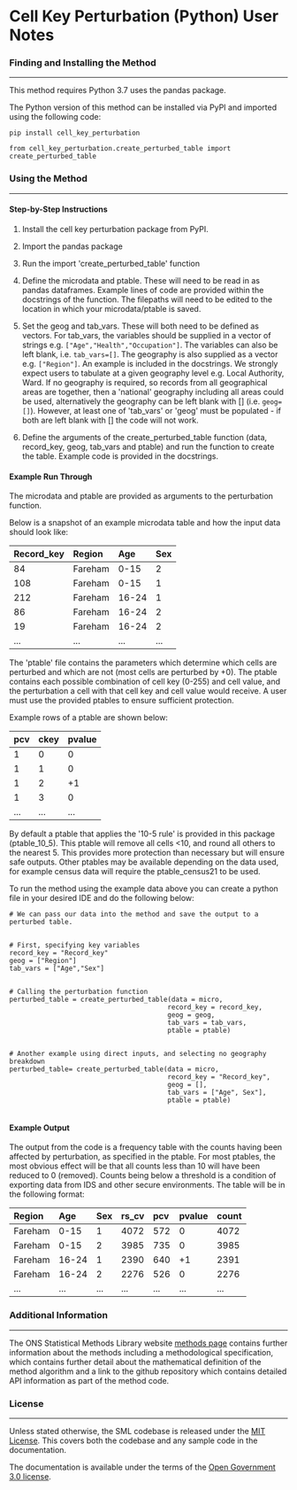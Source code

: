 # Cell Key Perturbation (Python) User Notes

### Finding and Installing the Method

---

This method requires Python 3.7 uses the pandas package.

The Python version of this method can be installed via PyPI and imported using the following code:

```
pip install cell_key_perturbation

from cell_key_perturbation.create_perturbed_table import
create_perturbed_table
```

### Using the Method

---

#### Step-by-Step Instructions

1.  Install the cell key perturbation package from PyPI.

2.  Import the pandas package

3.  Run the import 'create_perturbed_table' function

4.  Define the microdata and ptable. These will need to be read in as pandas dataframes. Example lines of code are provided within the docstrings of the function. The filepaths will need to be edited to the location in which your microdata/ptable is saved.

5.  Set the geog and tab_vars. These will both need to be defined as vectors. For tab_vars, the variables should be supplied in a vector of strings e.g. ```["Age","Health","Occupation"]```. The variables can also be left blank, i.e. ```tab_vars=[]```. The geography is also supplied as a vector e.g. ```["Region"]```. An example is included in the docstrings. We strongly expect users to tabulate at a given geography level e.g. Local Authority, Ward. If no geography is required, so records from all geographical areas are together, then a 'national' geography including all areas could be used, alternatively the geography can be left blank with [] (i.e. ```geog=[]```). However, at least one of 'tab_vars' or 'geog' must be populated - if both are left blank with [] the code will not work.

6.  Define the arguments of the create_perturbed_table function (data, record_key, geog, tab_vars and ptable) and run the function to create the table. Example code is provided in the docstrings.  
    


#### Example Run Through

The microdata and ptable are provided as arguments to the perturbation
function.

Below is a snapshot of an example microdata table and how the input data should look like:

  |Record_key |Region | Age | Sex |
  |:---       |:-----   |:--- |:--- | 
  |84 |Fareham         | 0-15 | 2  |
  |108 |Fareham         | 0-15 | 1  | 
  |212 |Fareham         | 16-24 | 1  | 
  |86 |Fareham         | 16-24 | 2  | 
  |19 |Fareham         | 16-24 | 2  |
  |... |...         | ... | ...  |

The 'ptable' file contains the parameters which determine which cells are perturbed and which are not (most cells are perturbed by +0). The ptable contains each possible combination of cell key (0-255) and cell value, and the perturbation a cell with that cell key and cell value would receive. A user must use the provided ptables to ensure sufficient protection. 


Example rows of a ptable are shown below:

 | pcv      | ckey           | pvalue      |
 |:---              | :----             | :---        |
 |  1               | 0                 | 0           |
 |  1               | 1                 | 0           |
 |  1               | 2                 | +1           |
 |  1               | 3                 | 0           |
 |  ...             | ...               | ...           |


By default a ptable that applies the '10-5 rule' is provided in this package (ptable_10_5). This ptable will remove all cells <10, and round all others to the nearest 5. This provides more protection than necessary but will ensure safe outputs. Other ptables may be available depending on the data used, for example census data will require the ptable_census21 to be used.


To run the method using the example data above you can create a python file in your desired IDE and do the following below:

```
# We can pass our data into the method and save the output to a perturbed table.


# First, specifying key variables
record_key = "Record_key"    
geog = ["Region"]
tab_vars = ["Age","Sex"]


# Calling the perturbation function
perturbed_table = create_perturbed_table(data = micro,
                                        record_key = record_key,
                                        geog = geog,
                                        tab_vars = tab_vars,
                                        ptable = ptable)


# Another example using direct inputs, and selecting no geography breakdown
perturbed_table= create_perturbed_table(data = micro,
                                        record_key = "Record_key",
                                        geog = [],
                                        tab_vars = ["Age", Sex"],
                                        ptable = ptable)


```  
  

#### Example Output

The output from the code is a frequency table with the counts having been affected by perturbation, as specified in the ptable. For most ptables, the most obvious effect will be that all counts less than 10 will have been reduced to 0 (removed). Counts being below a threshold is a condition of exporting data from IDS and other secure environments. The table will be in the following format:

  |Region | Age | Sex | rs_cv | pcv | pvalue | count |
  |:-----           |:--- |:--- |:---   |:--- |:---    |:---   | 
  |Fareham         | 0-15 | 1  | 4072  | 572 | 0      | 4072  |
  |Fareham         | 0-15 | 2  | 3985  | 735 | 0      | 3985  |
  |Fareham         | 16-24 | 1  | 2390  | 640 | +1      | 2391  |
  |Fareham         | 16-24 | 2  | 2276  | 526 | 0      | 2276  |
  |...         | ... | ...  | ...  | ... | ...      | ...  |



### Additional Information

---

The ONS Statistical Methods Library website [methods page](https://statisticalmethodslibrary.ons.gov.uk/methods) contains further information about the methods including a methodological specification, which contains further detail about the mathematical definition of the method algorithm and a link to the github repository which contains detailed API information as part of the method code.

### License

---

Unless stated otherwise, the SML codebase is released under the [MIT License](https://github.com/ONSdigital/sml-python-small/blob/main/LICENSE). This covers both the codebase and any sample code in the documentation.

The documentation is available under the terms of the [Open Government 3.0 license](https://github.com/ONSdigital/sml-supporting-info/blob/main/LICENSE).
